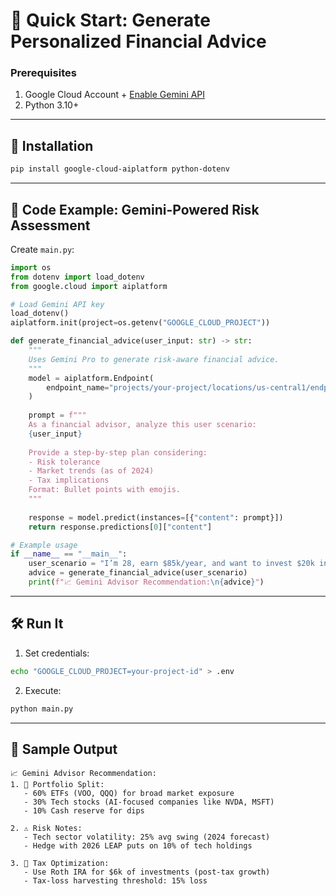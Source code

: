 # 🚀 Quick Start: Generate Personalized Financial Advice  

### **Prerequisites**  
1. Google Cloud Account + [Enable Gemini API](https://ai.google.dev/)
2. Python 3.10+  

---

## 🔧 Installation  
```bash
pip install google-cloud-aiplatform python-dotenv
```

---

## 📄 Code Example: Gemini-Powered Risk Assessment  
Create `main.py`:  
```python
import os
from dotenv import load_dotenv
from google.cloud import aiplatform

# Load Gemini API key
load_dotenv()
aiplatform.init(project=os.getenv("GOOGLE_CLOUD_PROJECT"))

def generate_financial_advice(user_input: str) -> str:
    """
    Uses Gemini Pro to generate risk-aware financial advice.
    """
    model = aiplatform.Endpoint(
        endpoint_name="projects/your-project/locations/us-central1/endpoints/your-gemini-endpoint"
    )
    
    prompt = f"""
    As a financial advisor, analyze this user scenario:
    {user_input}
    
    Provide a step-by-step plan considering:
    - Risk tolerance
    - Market trends (as of 2024)
    - Tax implications
    Format: Bullet points with emojis.
    """
    
    response = model.predict(instances=[{"content": prompt}])
    return response.predictions[0]["content"]

# Example usage
if __name__ == "__main__":
    user_scenario = "I’m 28, earn $85k/year, and want to invest $20k in tech stocks and ETFs."
    advice = generate_financial_advice(user_scenario)
    print(f"📈 Gemini Advisor Recommendation:\n{advice}")
```

---

## 🛠️ Run It  
1. Set credentials:  
```bash
echo "GOOGLE_CLOUD_PROJECT=your-project-id" > .env
```
2. Execute:  
```bash
python main.py
```

---

## 📍 Sample Output  
```plaintext
📈 Gemini Advisor Recommendation:
1. 💼 Portfolio Split: 
   - 60% ETFs (VOO, QQQ) for broad market exposure
   - 30% Tech stocks (AI-focused companies like NVDA, MSFT)
   - 10% Cash reserve for dips

2. ⚠️ Risk Notes: 
   - Tech sector volatility: 25% avg swing (2024 forecast)
   - Hedge with 2026 LEAP puts on 10% of tech holdings

3. 💸 Tax Optimization: 
   - Use Roth IRA for $6k of investments (post-tax growth)
   - Tax-loss harvesting threshold: 15% loss
```
